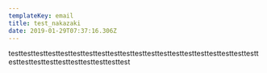 ```yaml
---
templateKey: email
title: test_nakazaki
date: 2019-01-29T07:37:16.306Z
---
```

testtesttesttesttesttesttesttesttesttesttesttesttesttesttesttesttesttesttesttesttesttesttesttesttesttesttesttesttesttest
